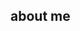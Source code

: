 ## about me

<!--
My name is Sourajit Mitra and my origins lie in the urban backdrop of Bengal.
Currently 19 years old and pursuing my ambitions in the data handling fields as well as a keen interest in CLoud Technology in Jain Deemed-to-be Universiy Bengaluru, I am also an active member in American Football, football as well as the Rowing Teams.

I am not working on anything at the moment but I will soon undertake case studies to further solidify my grasp on the concepts of data analytics. 
Hoping to be the best version of myself, both in society and in the coding arena.
Toodles!
-->
